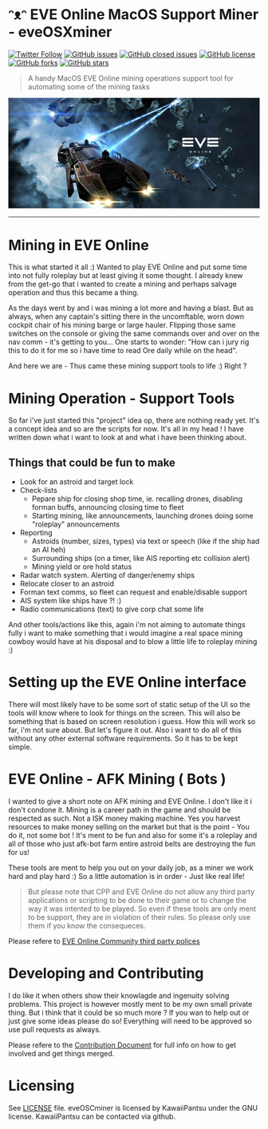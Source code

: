 # ᵔᴥᵔ EVE Online MacOS Support Miner - eveOSXminer
[![Twitter Follow](https://img.shields.io/twitter/follow/davidbl.svg?style=social&label=Follow)](https://twitter.com/davidbl) [![GitHub issues](https://img.shields.io/github/issues/kawaiipantsu/eveOSXminer.svg)](https://github.com/kawaiipantsu/eveOSXminer/issues) [![GitHub closed issues](https://img.shields.io/github/issues-closed/kawaiipantsu/eveOSXminer.svg)](https://github.com/kawaiipantsu/eveOSXminer/issues) [![GitHub license](https://img.shields.io/github/license/kawaiipantsu/eveOSXminer.svg)](https://github.com/kawaiipantsu/eveOSXminer/blob/master/LICENSE) [![GitHub forks](https://img.shields.io/github/forks/kawaiipantsu/eveOSXminer.svg)](https://github.com/kawaiipantsu/eveOSXminer/network) [![GitHub stars](https://img.shields.io/github/stars/kawaiipantsu/eveOSXminer.svg)](https://github.com/kawaiipantsu/eveOSXminer/stargazers)
> A handy MacOS EVE Online mining operations support tool for automating some of the mining tasks

![eveOSXminer](images/eve-online-mining.jpg)

---

# Mining in EVE Online

This is what started it all :) Wanted to play EVE Online and put some time into not fully roleplay but at least giving it some thought. I already knew from the get-go that i wanted to create a mining and perhaps salvage operation and thus this became a thing.

As the days went by and i was mining a lot more and having a blast. But as always, when any captain's sitting there in the uncomftable, worn down cockpit chair of his mining barge or large hauler. Flipping those same switches on the console or giving the same commands over and over on the nav comm - it's getting to you... One starts to wonder: "How can i jury rig this to do it for me so i have time to read Ore daily while on the head".

And here we are - Thus came these mining support tools to life :) Right ?

# Mining Operation - Support Tools

So far i've just started this "project" idea op, there are nothing ready yet. It's a concept idea and so are the scripts for now. It's all in my head ! I have written down what i want to look at and what i have been thinking about.

## Things that could be fun to make

- Look for an astroid and target lock
- Check-lists
  - Pepare ship for closing shop time, ie. recalling drones, disabling forman buffs, announcing closing time to fleet
  - Starting mining, like announcements, launching drones doing some "roleplay" announcements
- Reporting
  - Astroids (number, sizes, types) via text or speech (like if the ship had an AI heh)
  - Surrounding ships (on a timer, like AIS reporting etc collision alert)
  - Mining yield or ore hold status
- Radar watch system. Alerting of danger/enemy ships
- Relocate closer to an astroid
- Forman text comms, so fleet can request and enable/disable support
- AIS system like ships have ?! :)
- Radio communications (text) to give corp chat some life

And other tools/actions like this, again i'm not aiming to automate things fully i want to make something that i would imagine a real space mining cowboy would have at his disposal and to blow a little life to roleplay mining :)

# Setting up the EVE Online interface

There will most likely have to be some sort of static setup of the UI so the tools will know where to look for things on the screen. This will also be something that is based on screen resolution i guess. How this will work so far, i'm not sure about. But let's figure it out. Also i want to do all of this without any other external software requirements. So it has to be kept simple.

# EVE Online - AFK Mining ( Bots )

I wanted to give a short note on AFK mining and EVE Online. I don't like it i don't condone it. Mining is a career path in the game and should be respected as such. Not a ISK money making machine. Yes you harvest resources to make money selling on the market but that is the point - You do it, not some bot ! It's ment to be fun and also for some it's a roleplay and all of those who just afk-bot farm entire astroid belts are destroying the fun for us!

These tools are ment to help you out on your daily job, as a miner we work hard and play hard :) So a little automation is in order - Just like real life!

> But please note that CPP and EVE Online do not allow any third party applications or scripting to be done to their game or to change the way it was intented to be played. So even if these tools are only ment to be support, they are in violation of their rules. So please only use them if you know the consequeces.

Please refere to [EVE Online Community third party polices](https://community.eveonline.com/support/policies/third-party-policies-en/)

# Developing and Contributing

I do like it when others show their knowlagde and ingenuity solving problems. This project is however mostly ment to be my own small private thing. But i think that it could be so much more ? If you wan to help out or just give some ideas please do so! Everything will need to be approved so use pull requests as always.

Please refere to the [Contribution Document](https://github.com/kawaiipantsu/eveOSXminer/blob/master/CONTRIBUTING.md) for full info on how to get involved and get things merged.

# Licensing

See [LICENSE](https://github.com/kawaiipantsu/eveOSXminer/blob/master/LICENSE) file. eveOSCminer is licensed by KawaiiPantsu under the GNU license. KawaiiPantsu can be contacted via github.

